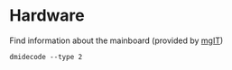 # Hardware

Find information about the mainboard (provided by [mgIT][])
```
dmidecode --type 2
```

[mgit]: https://mgit.at/
